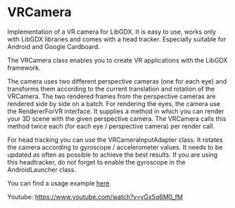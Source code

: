 # VRCamera
Implementation of a VR camera for LibGDX. 
It is easy to use, works only with LibGDX libraries and comes with a head tracker.
Especially suitable for Android and Google Cardboard.

The VRCamera class enables you to create VR applications with the LibGDX framework. 

The camera uses two different perspective cameras (one for each eye) and transforms them according to the current translation and rotation of the VRCamera.
The two rendered frames from the perspective cameras are rendered side by side on a batch. 
For rendering the eyes, the camera use the RendererForVR interface. It supplies a method in which you can render your 3D scene with the given perspective camera. The VRCamera calls this method twice each (for each eye / perspective camera) per render call.

For head tracking you can use the VRCameraInputAdapter class. 
It rotates the camera according to gyroscope / accelerometer values. It needs to be updated as often as possible to achieve the best results.
If you are using this headtracker, do not forget to enable the gyroscope in the AndroidLauncher class.

You can find a usage example <a href="https://github.com/Brummi/VRDemo">here</a>.

Youtube: https://www.youtube.com/watch?v=yGx5q6M0_fM

